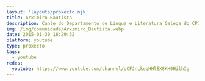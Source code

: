 ```yaml
---
layout: 'layouts/proxecto.njk'
title: Arximiro Bautista
description: Canle do Departamento de Lingua e Literatura Galega do CPI Viaño Pequeno (Trazo)
img: /img/comunidade/Arximiro_Bautista.webp
date: 2015-01-30 16:29:32
platform: youtube
type: proxecto
tags:
  - youtube
redes:
  youtube: https://www.youtube.com/channel/UCFJnLkeqHHlEX8KH0HilhIg
---
```

